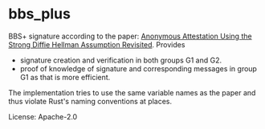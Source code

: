 # bbs_plus

BBS+ signature according to the paper: [Anonymous Attestation Using the Strong Diffie Hellman Assumption Revisited](https://eprint.iacr.org/2016/663).
Provides
- signature creation and verification in both groups G1 and G2.
- proof of knowledge of signature and corresponding messages in group G1 as that is more efficient.

The implementation tries to use the same variable names as the paper and thus violate Rust's naming conventions at places.

License: Apache-2.0
